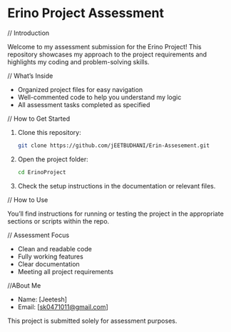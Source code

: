 # Erino Project Assessment

// Introduction

Welcome to my assessment submission for the Erino Project! This repository showcases my approach to the project requirements and highlights my coding and problem-solving skills.

// What’s Inside

- Organized project files for easy navigation
- Well-commented code to help you understand my logic
- All assessment tasks completed as specified

// How to Get Started

1. Clone this repository:
   ```bash
   git clone https://github.com/jEETBUDHANI/Erin-Assesement.git
   ```
2. Open the project folder:
   ```bash
   cd ErinoProject
   ```
3. Check the setup instructions in the documentation or relevant files.

// How to Use

You’ll find instructions for running or testing the project in the appropriate sections or scripts within the repo.

// Assessment Focus

- Clean and readable code
- Fully working features
- Clear documentation
- Meeting all project requirements

//ABout Me
- Name: [Jeetesh]
- Email: [sk0471011@gmail.com]

This project is submitted solely for assessment purposes.
